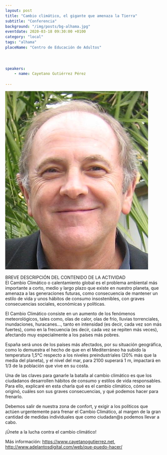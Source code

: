 ```yaml
---
layout: post
title: "Cambio climático, el gigante que amenaza la Tierra"
subtitle: "Conferencia"
background: "/img/posts/bg-alhama.jpg"
eventdate: 2020-03-18 09:30:00 +0100
category: "local"
tags: "alhama"
placeName: "Centro de Educación de Adultos"



speakers:
    - name: Cayetano Gutiérrez Pérez
    
---
```


![cartel](/img/posts/cayetano.JPG)     

BREVE DESCRIPCIÓN DEL CONTENIDO DE LA ACTIVIDAD  
El Cambio Climático o calentamiento global es el problema ambiental más importante a corto, medio y largo plazo que existe en nuestro planeta, que amenaza a las generaciones futuras, como consecuencia de mantener un estilo de vida y unos hábitos de consumo insostenibles, con graves consecuencias sociales, económicas y políticas.

El Cambio Climático consiste en un aumento de los fenómenos meteorológicos, tales como, olas de calor, olas de frío, lluvias torrenciales, inundaciones, huracanes…, tanto en intensidad (es decir, cada vez son más fuertes), como en la frecuencia (es decir, cada vez se repiten más veces), afectando muy especialmente a los países más pobres.

España será unos de los países más afectados, por su situación geográfica, como lo demuestra el hecho de que en el Mediterráneo ha subido la temperatura 1,5°C respecto a los niveles preindustriales (20% más que la media del planeta), y el nivel del mar, para 2100 superará 1 m, impactará en 1/3 de la población que vive en su costa.

Una de las claves para ganarle la batalla al cambio climático es que los ciudadanos desarrollen hábitos de consumo y estilos de vida responsables. Para ello, explicaré en esta charla qué es el cambio climático, cómo se originó, cuáles son sus graves consecuencias, y qué podemos hacer para frenarlo.

Debemos salir de nuestra zona de confort, y exigir a los políticos que actúen urgentemente para frenar el Cambio Climático, al margen de la gran cantidad de medidas individuales que como ciudadan@s podemos llevar a cabo.

¡Únete a la lucha contra el cambio climático!

Más información: https://www.cayetanogutierrez.net, http://www.adelantosdigital.com/web/que-puedo-hacer/
